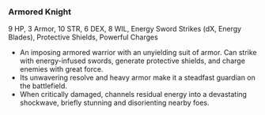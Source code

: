 ### Armored Knight
9 HP, 3 Armor, 10 STR, 6 DEX, 8 WIL, Energy Sword Strikes (dX, Energy Blades), Protective Shields, Powerful Charges

- An imposing armored warrior with an unyielding suit of armor. Can strike with energy-infused swords, generate protective shields, and charge enemies with great force.
- Its unwavering resolve and heavy armor make it a steadfast guardian on the battlefield.
- When critically damaged, channels residual energy into a devastating shockwave, briefly stunning and disorienting nearby foes.

